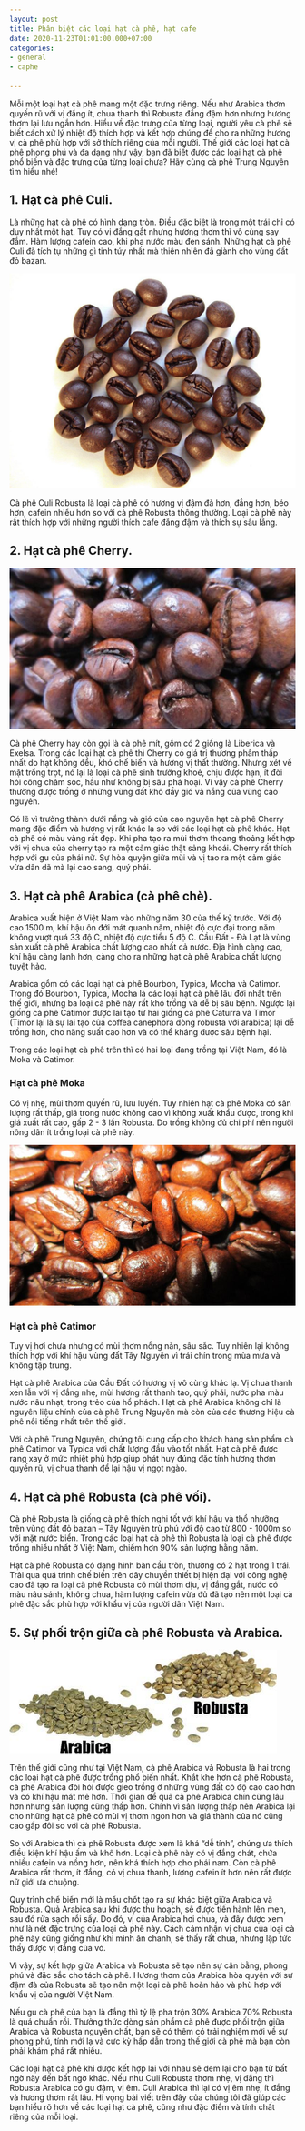 ```yaml
---
layout: post
title: Phân biệt các loại hạt cà phê, hạt cafe
date: 2020-11-23T01:01:00.000+07:00
categories:
- general
- caphe

---
```

Mỗi một loại hạt cà phê mang một đặc trưng riêng. Nếu như Arabica thơm quyến rũ với vị đắng ít, chua thanh thì Robusta đắng đậm hơn nhưng hương thơm lại lưu ngắn hơn. Hiểu về đặc trưng của từng loại, người yêu cà phê sẽ biết cách xử lý nhiệt độ thích hợp và kết hợp chúng để cho ra những hương vị cà phê phù hợp với sở thích riêng của mỗi người. Thế giới các loại hạt cà phê phong phú và đa dạng như vậy, bạn đã biết được các loại hạt cà phê phổ biến và đặc trưng của từng loại chưa? Hãy cùng cà phê Trung Nguyên tìm hiểu nhé!

## 1. Hạt cà phê Culi.

Là những hạt cà phê có hình dạng tròn. Điều đặc biệt là trong một trái chỉ có duy nhất một hạt. Tuy có vị đắng gắt nhưng hương thơm thì vô cùng say đắm. Hàm lượng cafein cao, khi pha nước màu đen sánh. Những hạt cà phê Culi đã tích tụ những gì tinh túy nhất mà thiên nhiên đã giành cho vùng đất đỏ bazan.

![Hạt cà phê Culi](/assets/posts/phan-biet-cac-hat-cafe/hat-ca-phe-culi.jpg)

Cà phê Culi Robusta là loại cà phê có hương vị đậm đà hơn, đắng hơn, béo hơn, cafein nhiều hơn so với cà phê Robusta thông thường. Loại cà phê này rất thích hợp với những người thích cafe đắng đậm và thích sự sâu lắng.

## 2. Hạt cà phê Cherry.

![Hạt cà phê Cherry](/assets/posts/phan-biet-cac-hat-cafe/hat-ca-phe-cherry.jpg)

Cà phê Cherry hay còn gọi là cà phê mít, gồm có 2 giống là Liberica và Exelsa. Trong các loại hạt cà phê thì Cherry có giá trị thương phẩm thấp nhất do hạt không đều, khó chế biến và hương vị thất thường. Nhưng xét về mặt trồng trọt, nó lại là loại cà phê sinh trưởng khoẻ, chịu được hạn, ít đòi hỏi công chăm sóc, hầu như không bị sâu phá hoại. Vì vậy cà phê Cherry thường được trồng ở những vùng đất khô đầy gió và nắng của vùng cao nguyên.

Có lẽ vì trưởng thành dưới nắng và gió của cao nguyên hạt cà phê Cherry mang đặc điểm và hương vị rất khác lạ so với các loại hạt cà phê khác. Hạt cà phê có màu vàng rất đẹp. Khi pha tạo ra mùi thơm thoang thoảng kết hợp với vị chua của cherry tạo ra một cảm giác thật sảng khoái. Cherry rất thích hợp với gu của phái nữ. Sự hòa quyện giữa mùi và vị tạo ra một cảm giác vừa dân dã mà lại cao sang, quý phái.

## 3. Hạt cà phê Arabica (cà phê chè).

Arabica xuất hiện ở Việt Nam vào những năm 30 của thế kỷ trước. Với độ cao 1500 m, khí hậu ôn đới mát quanh năm, nhiệt độ cực đại trong năm không vượt quá 33 độ C, nhiệt độ cực tiểu 5 độ C. Cầu Đất - Đà Lạt là vùng sản xuất cà phê Arabica chất lượng cao nhất cả nước. Địa hình càng cao, khí hậu càng lạnh hơn, càng cho ra những hạt cà phê Arabica chất lượng tuyệt hảo.

Arabica gồm có các loại hạt cà phê Bourbon, Typica, Mocha và Catimor. Trong đó Bourbon, Typica, Mocha là các loại hạt cà phê lâu đời nhất trên thế giới, nhưng ba loại cà phê này rất khó trồng và dễ bị sâu bệnh. Ngược lại giống cà phê Catimor được lai tạo từ hai giống cà phê Caturra và Timor (Timor lại là sự lai tạo của coffea canephora dòng robusta với arabica) lại dễ trồng hơn, cho năng suất cao hơn và có thể kháng được sâu bệnh hại.

Trong các loại hạt cà phê trên thì có hai loại đang trồng tại Việt Nam, đó là Moka và Catimor.

### Hạt cà phê Moka

Có vị nhẹ, mùi thơm quyến rũ, lưu luyến. Tuy nhiên hạt cà phê Moka có sản lượng rất thấp, giá trong nước không cao vì không xuất khẩu được, trong khi giá xuất rất cao, gấp 2 - 3 lần Robusta. Do trồng không đủ chi phí nên người nông dân ít trồng loại cà phê này.

![Hạt cà phê Moka](/assets/posts/phan-biet-cac-hat-cafe/hat-ca-phe-moka.jpg)

### Hạt cà phê Catimor

Tuy vị hơi chưa nhưng có mùi thơm nồng nàn, sâu sắc. Tuy nhiên lại không thích hợp với khí hậu vùng đất Tây Nguyên vì trái chín trong mùa mưa và không tập trung.

Hạt cà phê Arabica của Cầu Đất có hương vị vô cùng khác lạ. Vị chua thanh xen lẫn với vị đắng nhẹ, mùi hương rất thanh tao, quý phái, nước pha màu nước nâu nhạt, trong trẻo của hổ phách. Hạt cà phê Arabica không chỉ là nguyên liệu chính của cà phê Trung Nguyên mà còn của các thương hiệu cà phê nổi tiếng nhất trên thế giới.

Với cà phê Trung Nguyên, chúng tôi cung cấp cho khách hàng sản phẩm cà phê Catimor và Typica với chất lượng đầu vào tốt nhất. Hạt cà phê được rang xay ở mức nhiệt phù hợp giúp phát huy đúng đặc tính hương thơm quyến rũ, vị chua thanh để lại hậu vị ngọt ngào.

## 4. Hạt cà phê Robusta (cà phê vối).

Cà phê Robusta là giống cà phê thích nghi tốt với khí hậu và thổ nhưỡng trên vùng đất đỏ bazan – Tây Nguyên trù phú với độ cao từ 800 - 1000m so với mặt nước biển. Trong các loại hạt cà phê thì Robusta là loại cà phê được trồng nhiều nhất ở Việt Nam, chiếm hơn 90% sản lượng hằng năm.

Hạt cà phê Robusta có dạng hình bàn cầu tròn, thường có 2 hạt trong 1 trái. Trải qua quá trình chế biến trên dây chuyền thiết bị hiện đại với công nghệ cao đã tạo ra loại cà phê Robusta có mùi thơm dịu, vị đắng gắt, nước có màu nâu sánh, không chua, hàm lượng cafein vừa đủ đã tạo nên một loại cà phê đặc sắc phù hợp với khẩu vị của người dân Việt Nam.

## 5. Sự phối trộn giữa cà phê Robusta và Arabica.

![Hình ảnh hạt cà phê Arabica và Robusta](/assets/posts/phan-biet-cac-hat-cafe/hat-ca-phe-arabica-robusta.jpg)

Trên thế giới cũng như tại Việt Nam, cà phê Arabica và Robusta là hai trong các loại hạt cà phê được trồng phổ biến nhất. Khắt khe hơn cà phê Robusta, cà phê Arabica đòi hỏi được gieo trồng ở những vùng đất có độ cao cao hơn và có khí hậu mát mẻ hơn. Thời gian để quả cà phê Arabica chín cũng lâu hơn nhưng sản lượng cũng thấp hơn. Chính vì sản lượng thấp nên Arabica lại cho những hạt cà phê có mùi vị thơm ngon hơn và giá thành của nó cũng cao gấp đôi so với cà phê Robusta.

So với Arabica thì cà phê Robusta được xem là khá “dễ tính”, chúng ưa thích điều kiện khí hậu ấm và khô hơn. Loại cà phê này có vị đắng chát, chứa nhiều cafein và nồng hơn, nên khá thích hợp cho phái nam. Còn cà phê Arabica rất thơm, ít đắng, có vị chua thanh, lượng cafein ít hơn nên rất được nữ giới ưa chuộng.

Quy trình chế biến mới là mấu chốt tạo ra sự khác biệt giữa Arabica và Robusta. Quả Arabica sau khi được thu hoạch, sẽ được tiến hành lên men, sau đó rửa sạch rồi sấy. Do đó, vị của Arabica hơi chua, và đây được xem như là nét đặc trưng của loại cà phê này. Cách cảm nhận vị chua của loại cà phê này cũng giống như khi mình ăn chanh, sẽ thấy rất chua, nhưng lập tức thấy được vị đắng của vỏ.

Vì vậy, sự kết hợp giữa Arabica và Robusta sẽ tạo nên sự cân bằng, phong phú và đặc sắc cho tách cà phê. Hương thơm của Arabica hòa quyện với sự đậm đà của Robusta sẽ tạo nên một loại cà phê hoàn hảo và phù hợp với khẩu vị của người Việt Nam.

Nếu gu cà phê của bạn là đắng thì tỷ lệ pha trộn 30% Arabica 70% Robusta là quá chuẩn rồi. Thưởng thức dòng sản phẩm cà phê được phối trộn giữa Arabica và Robusta nguyên chất, bạn sẽ có thêm có trải nghiệm mới về sự phong phú, tính mới lạ và cực kỳ hấp dẫn trong thế giới cà phê mà bạn còn phải khám phá rất nhiều.

Các loại hạt cà phê khi được kết hợp lại với nhau sẽ đem lại cho bạn từ bất ngờ này đến bất ngờ khác. Nếu như Culi Robusta thơm nhẹ, vị đắng thì Robusta Arabica có gu đậm, vị êm. Culi Arabica thì lại có vị êm nhẹ, ít đắng và hương thơm rất lâu. Hi vọng bài viết trên đây của chúng tôi đã giúp các bạn hiểu rõ hơn về các loại hạt cà phê, cũng như đặc điểm và tính chất riêng của mỗi loại.